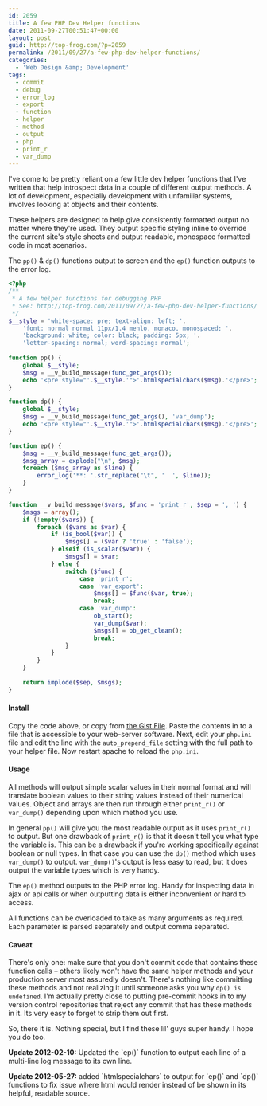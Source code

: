 ```yaml
---
id: 2059
title: A few PHP Dev Helper functions
date: 2011-09-27T00:51:47+00:00
layout: post
guid: http://top-frog.com/?p=2059
permalink: /2011/09/27/a-few-php-dev-helper-functions/
categories:
  - 'Web Design &amp; Development'
tags:
  - commit
  - debug
  - error_log
  - export
  - function
  - helper
  - method
  - output
  - php
  - print_r
  - var_dump
---
```

I've come to be pretty reliant on a few little dev helper functions that I've written that help introspect data in a couple of different output methods. A lot of development, especially development with unfamiliar systems, involves looking at objects and their contents. 

These helpers are designed to help give consistently formatted output no matter where they're used. They output specific styling inline to override the current site's style sheets and output readable, monospace formatted code in most scenarios.



The `pp()` & `dp()` functions output to screen and the `ep()` function outputs to the error log.

``` php
<?php
/**
 * A few helper functions for debugging PHP
 * See: http://top-frog.com/2011/09/27/a-few-php-dev-helper-functions/ for info
 */
$__style = 'white-space: pre; text-align: left; '.
	'font: normal normal 11px/1.4 menlo, monaco, monospaced; '.
	'background: white; color: black; padding: 5px; '.
	'letter-spacing: normal; word-spacing: normal';
	
function pp() {
	global $__style;
	$msg = __v_build_message(func_get_args());
	echo '<pre style="'.$__style.'">'.htmlspecialchars($msg).'</pre>';
}

function dp() {
	global $__style;
	$msg = __v_build_message(func_get_args(), 'var_dump');
	echo '<pre style="'.$__style.'">'.htmlspecialchars($msg).'</pre>';
}

function ep() {
	$msg = __v_build_message(func_get_args());
	$msg_array = explode("\n", $msg);
	foreach ($msg_array as $line) {
		error_log('**: '.str_replace("\t", '  ', $line));
	}
}

function __v_build_message($vars, $func = 'print_r', $sep = ', ') {
	$msgs = array();
	if (!empty($vars)) {
		foreach ($vars as $var) {
			if (is_bool($var)) {
				$msgs[] = ($var ? 'true' : 'false');
			} elseif (is_scalar($var)) {
				$msgs[] = $var;
			} else {
				switch ($func) {
					case 'print_r':
					case 'var_export':
						$msgs[] = $func($var, true);
						break;
					case 'var_dump':
						ob_start();
						var_dump($var);
						$msgs[] = ob_get_clean();
						break;
				}
			}
		}
	}
	
	return implode($sep, $msgs);
}
```

#### Install

Copy the code above, or copy from [the Gist File](https://gist.github.com/1244452). Paste the contents in to a file that is accessible to your web-server software. Next, edit your `php.ini` file and edit the line with the `auto_prepend_file` setting with the full path to your helper file. Now restart apache to reload the `php.ini`.

#### Usage</h3> 

All methods will output simple scalar values in their normal format and will translate boolean values to their string values instead of their numerical values. Object and arrays are then run through either `print_r()` or `var_dump()` depending upon which method you use.

In general `pp()` will give you the most readable output as it uses `print_r()` to output. But one drawback of `print_r()` is that it doesn't tell you what type the variable is. This can be a drawback if you're working specifically against boolean or null types. In that case you can use the `dp()` method which uses `var_dump()` to output. `var_dump()`'s output is less easy to read, but it does output the variable types which is very handy.

The `ep()` method outputs to the PHP error log. Handy for inspecting data in ajax or api calls or when outputting data is either inconvenient or hard to access.

All functions can be overloaded to take as many arguments as required. Each parameter is parsed separately and output comma separated.

#### Caveat

There's only one: make sure that you don't commit code that contains these function calls – others likely won't have the same helper methods and your production server most assuredly doesn't. There's nothing like committing these methods and not realizing it until someone asks you why `dp() is undefined`. I'm actually pretty close to putting pre-commit hooks in to my version control repositories that reject any commit that has these methods in it. Its very easy to forget to strip them out first.

So, there it is. Nothing special, but I find these lil' guys super handy. I hope you do too.

<div class="quicknav">
  <p>
    <b>Update 2012-02-10:</b> Updated the `ep()` function to output each line of a multi-line log message to its own line.
  </p>
  
  <p>
    <b>Update 2012-05-27:</b> added `htmlspecialchars` to output for `ep()` and `dp()` functions to fix issue where html would render instead of be shown in its helpful, readable source.</div>